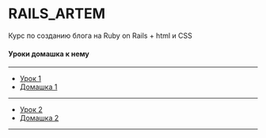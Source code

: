 # RAILS_ARTEM


Курс по созданию блога на Ruby on Rails  + html и CSS


#### Уроки домашка к нему
---
+  [Урок 1](https://github.com/kirillz/RAILS_ARTEM/Lesson1/Course(Lesson1).pdf)
+  [Домашка 1](https://github.com/kirillz/RAILS_ARTEM/Lesson1/index.html)
---
+  [Урок 2](https://github.com/kirillz/RAILS_ARTEM/Lesson2/Course(Lesson2).pdf)
+  [Домашка 2](https://github.com/kirillz/RAILS_ARTEM/Lesson2/index.html)
---
